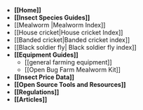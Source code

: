 * **[[Home]]**
* **[[Insect Species Guides]]**
 * [[Mealworm |Mealworm Index]]
 * [[House cricket|House cricket Index]]
 * [[Banded cricket|Banded cricket index]]
 * [[Black soldier fly| Black soldier fly index]]
* **[[Equipment Guides]]**
    * [[general farming equipment]]
    * [[Open Bug Farm Mealworm Kit]]
* **[[Insect Price Data]]**
* **[[Open Source Tools and Resources]]**
* **[[Regulations]]**
* **[[Articles]]**
